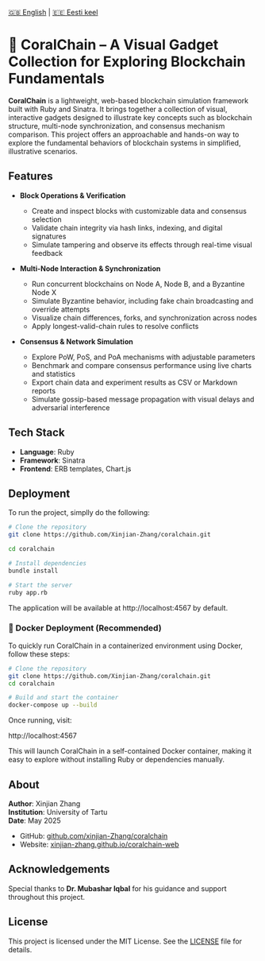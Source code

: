 [🇬🇧 English](README.md) | [🇪🇪 Eesti keel](README.et.md)
# 🪸 CoralChain – A Visual Gadget Collection for Exploring Blockchain Fundamentals

**CoralChain** is a lightweight, web-based blockchain simulation framework built with Ruby and Sinatra. It brings together a collection of visual, interactive gadgets designed to illustrate key concepts such as blockchain structure, multi-node synchronization, and consensus mechanism comparison. This project offers an approachable and hands-on way to explore the fundamental behaviors of blockchain systems in simplified, illustrative scenarios.

## Features

- **Block Operations & Verification**
  - Create and inspect blocks with customizable data and consensus selection  
  - Validate chain integrity via hash links, indexing, and digital signatures  
  - Simulate tampering and observe its effects through real-time visual feedback  

- **Multi-Node Interaction & Synchronization**
  - Run concurrent blockchains on Node A, Node B, and a Byzantine Node X  
  - Simulate Byzantine behavior, including fake chain broadcasting and override attempts  
  - Visualize chain differences, forks, and synchronization across nodes  
  - Apply longest-valid-chain rules to resolve conflicts  

- **Consensus & Network Simulation**
  - Explore PoW, PoS, and PoA mechanisms with adjustable parameters  
  - Benchmark and compare consensus performance using live charts and statistics  
  - Export chain data and experiment results as CSV or Markdown reports  
  - Simulate gossip-based message propagation with visual delays and adversarial interference  

## Tech Stack

- **Language**: Ruby  
- **Framework**: Sinatra  
- **Frontend**: ERB templates, Chart.js

## Deployment

To run the project, simplly do the following:

```bash
# Clone the repository
git clone https://github.com/Xinjian-Zhang/coralchain.git
```

```bash
cd coralchain
```

```bash
# Install dependencies
bundle install
````

```bash
# Start the server
ruby app.rb
```

The application will be available at http://localhost:4567 by default.

### 🐳 Docker Deployment (Recommended)

To quickly run CoralChain in a containerized environment using Docker, follow these steps:

```bash
# Clone the repository
git clone https://github.com/Xinjian-Zhang/coralchain.git
cd coralchain
```

```bash
# Build and start the container
docker-compose up --build
```

Once running, visit:

http://localhost:4567


This will launch CoralChain in a self-contained Docker container, making it easy to explore without installing Ruby or dependencies manually.

## About

**Author**: Xinjian Zhang  
**Institution**: University of Tartu  
**Date**: May 2025  

- GitHub: [github.com/xinjian-Zhang/coralchain](https://github.com/xinjian-Zhang/coralchain)  
- Website: [xinjian-zhang.github.io/coralchain-web](https://xinjian-zhang.github.io/coralchain-web)

## Acknowledgements

Special thanks to **Dr. Mubashar Iqbal** for his guidance and support throughout this project.

## License

This project is licensed under the MIT License. See the [LICENSE](LICENSE) file for details.
